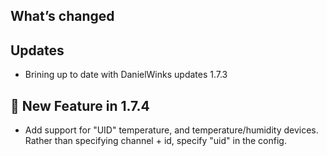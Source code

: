 ## What’s changed

## Updates

- Brining up to date with DanielWinks updates 1.7.3

## 🎉 New Feature in 1.7.4

- Add support for "UID" temperature, and temperature/humidity devices. Rather than specifying channel + id, specify "uid" in the config.
